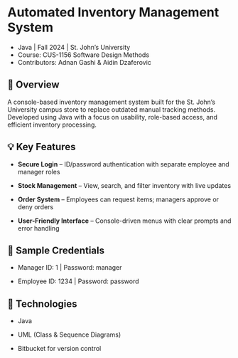 # **Automated Inventory Management System**
- Java | Fall 2024 | St. John’s University
- Course: CUS-1156 Software Design Methods
- Contributors: Adnan Gashi & Aidin Dzaferovic

## 📌 **Overview**

A console-based inventory management system built for the St. John’s University campus store to replace outdated manual tracking methods. Developed using Java with a focus on usability, role-based access, and efficient inventory processing.

## 💡 **Key Features**

- **Secure Login** – ID/password authentication with separate employee and manager roles

- **Stock Management** – View, search, and filter inventory with live updates

- **Order System** – Employees can request items; managers approve or deny orders

- **User-Friendly Interface** – Console-driven menus with clear prompts and error handling

## 🔐 **Sample Credentials**

- Manager ID: 1 | Password: manager

- Employee ID: 1234 | Password: password

## 🧰 **Technologies**

- Java

- UML (Class & Sequence Diagrams)

- Bitbucket for version control


